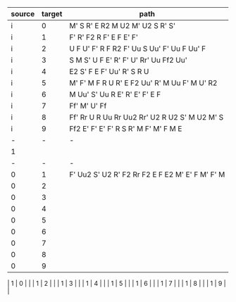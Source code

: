 | source | target | path |
|-|-|-|
| i | 0 | M' S R' E R2 M U2 M' U2 S R' S' |
| i | 1 | F' R' F2 R F' E F E' F' |
| i | 2 | U F U' F' R F R2 F' Uu S Uu' F' Uu F Uu' F |
| i | 3 | S M S' U F E' R' F' U' Rr' Uu Ff2 Uu' |
| i | 4 | E2 S' F E F' Uu' R' S R U |
| i | 5 | M' F' M F R U R' E F2 Uu' R' M Uu F' M U' R2 |
| i | 6 | M Uu' S' Uu R E' R' E' F' E F |
| i | 7 | Ff' M' U' Ff |
| i | 8 | Ff' Rr U R Uu Rr Uu2 Rr' U2 R U2 S' M U2 M' S |
| i | 9 | Ff2 E' F' E' F' R S R' M F' M' F M E |
|-|-|-|
| 1 | | |
|-|-|-|
| 0 | 1 | F' Uu2 S' U2 R' F2 Rr F2 E F E2 M' E' F M' F' M |
| 0 | 2 | | 
| 0 | 3 | | 
| 0 | 4 | | 
| 0 | 5 | | 
| 0 | 6 | | 
| 0 | 7 | | 
| 0 | 8 | | 
| 0 | 9 | | 

| 1 | 0 | |
| 1 | 2 | | 
| 1 | 3 | | 
| 1 | 4 | | 
| 1 | 5 | | 
| 1 | 6 | | 
| 1 | 7 | | 
| 1 | 8 | | 
| 1 | 9 | | 

